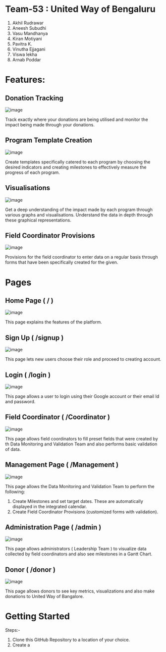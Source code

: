 # Team-53 : United Way of Bengaluru

  1. Akhil Rudrawar
  2. Aneesh Subudhi
  3. Vasu Mandhanya
  4. Kiran Motiyani
  5. Pavitra K.
  6. Vinutha Ejjagani
  7. Viswa lekha
  8. Arnab Poddar

# Features:

## Donation Tracking

![image](https://user-images.githubusercontent.com/55338336/172033777-e48778f4-a4d5-4615-9fd2-964548cbca77.png)

Track exactly where your donations are being utilised and monitor the impact being made through your donations.

## Program Template Creation

![image](https://user-images.githubusercontent.com/55338336/172033782-18cea06e-a6ce-4ff0-b02f-b8927dfa1ad4.png)

Create templates specifically catered to each program by choosing the desired indicators and creating milestones to effectively measure the progress of each program.

## Visualisations

![image](https://user-images.githubusercontent.com/55338336/172033787-3a44333f-bb52-4c7c-a28b-1b31cd41bf39.png)

Get a deep understanding of the impact made by each program through various graphs and visualisations. Understand the data in depth through these graphical representations.

## Field Coordinator Provisions

![image](https://user-images.githubusercontent.com/55338336/172033793-e0e6491a-70e9-4744-b102-6c13cadcaadb.png)

Provisions for the field coordinator to enter data on a regular basis through forms that have been specifically created for the given.

# Pages

## Home Page ( / )

![image](https://user-images.githubusercontent.com/55338336/172033913-23cc1c49-d2e4-4b82-b2d7-7ed00d2afdb1.png)

This page explains the features of the platform.

## Sign Up ( /signup )

![image](https://user-images.githubusercontent.com/55338336/172033929-7f5de2f9-5244-4a87-9fb9-9595899fc518.png)

This page lets new users choose their role and proceed to creating account.

## Login ( /login )

![image](https://user-images.githubusercontent.com/55338336/172033949-178c4d07-238d-458a-bf03-517db2e44b11.png)

This page allows a user to login using their Google account or their email Id and password.

## Field Coordinator ( /Coordinator )

![image](https://user-images.githubusercontent.com/55338336/172033975-d344035e-28bd-483a-9bd3-a1662fb625b4.png)

This page allows field coordinators to fill preset fields that were created by th Data Monitoring and Validation Team and also performs basic validation of data.

## Management Page ( /Management )

![image](https://user-images.githubusercontent.com/55338336/172034054-0d481284-10ea-44e0-8c70-8d5046a21650.png)

This page allows the Data Monitoring and Validation Team to perform the following:

1. Create Milestones and set target dates. These are automatically displayed in the integrated calendar.
2. Create Field Coordinator Provisions (customized forms with validation).

## Administration Page ( /admin )

![image](https://user-images.githubusercontent.com/55338336/172034123-7378f0b2-7701-4258-8248-18001e55dcbb.png)

This page allows administrators ( Leadership Team ) to visualize data collected by field coordinators and also see milestones in a Gantt Chart.

## Donor ( /donor )

![image](https://user-images.githubusercontent.com/55338336/172034204-0fabdbe1-5292-4da8-a302-61119cae61db.png)

This page allows donors to see key metrics, visualizations and also make donations to United Way of Bangalore.

# Getting Started

Steps:-

1. Clone this GitHub Repository to a location of your choice.
2. Create a 






